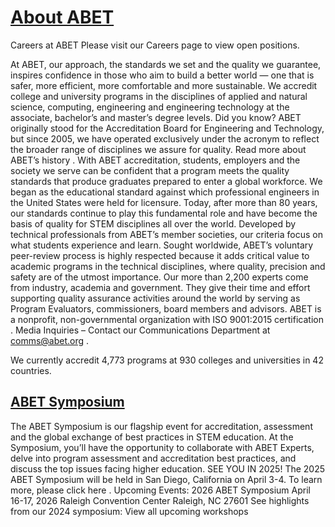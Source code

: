 # [About ABET](https://www.abet.org/about-abet/)

Careers at ABET
Please visit our
Careers page
to view open positions.

At ABET, our approach, the standards we set and the quality we guarantee, inspires confidence in those who aim to build a better world — one that is safer, more efficient, more comfortable and more sustainable.
We accredit college and university programs in the disciplines of applied and natural science, computing, engineering and engineering technology at the associate, bachelor’s and master’s degree levels.
Did you know?
ABET originally stood for the Accreditation Board for Engineering and Technology, but since 2005, we have operated exclusively under the acronym to reflect the broader range of disciplines we assure for quality.
Read more about ABET’s history
.
With ABET accreditation, students, employers and the society we serve can be confident that a program meets the quality standards that produce graduates prepared to enter a global workforce.
We began as the educational standard against which professional engineers in the United States were held for licensure. Today, after more than 80 years, our standards continue to play this fundamental role and have become the basis of quality for STEM disciplines all over the world.
Developed by technical professionals from ABET’s member societies, our criteria focus on what students experience and learn. Sought worldwide, ABET’s voluntary peer-review process is highly respected because it adds critical value to academic programs in the technical disciplines, where quality, precision and safety are of the utmost importance.
Our more than 2,200 experts come from industry, academia and government. They give their time and effort supporting quality assurance activities around the world by serving as Program Evaluators, commissioners, board members and advisors.
ABET is a nonprofit, non-governmental organization with
ISO 9001:2015 certification
.
Media Inquiries
– Contact our Communications Department at
comms@abet.org
.

We currently accredit 4,773 programs at 930 colleges and universities in 42 countries.

## [ABET Symposium](https://www.abet.org/events/abet-symposium/)

The
ABET Symposium
is our flagship event for accreditation, assessment and the global exchange of best practices in STEM education. At the Symposium, you’ll have the opportunity to collaborate with ABET Experts, delve into program assessment and accreditation best practices, and discuss the top issues facing higher education.
SEE YOU IN 2025!
The 2025 ABET Symposium will be held in San Diego, California on April 3-4. To learn more, please
click here
.
Upcoming Events:
2026 ABET Symposium
April 16-17, 2026
Raleigh Convention Center
Raleigh, NC 27601
See highlights from our 2024 symposium:
View all upcoming workshops